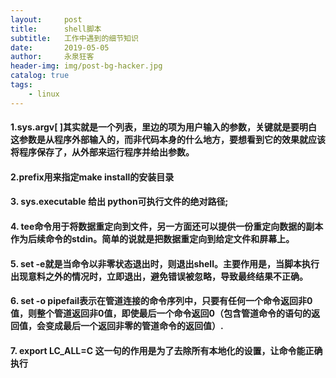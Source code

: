 ```yaml
---
layout:     post
title:      shell脚本
subtitle:   工作中遇到的细节知识
date:       2019-05-05
author:     永泉狂客
header-img: img/post-bg-hacker.jpg
catalog: true
tags:
    - linux
---
```


#### 1.sys.argv[ ]其实就是一个列表，里边的项为用户输入的参数，关键就是要明白这参数是从程序外部输入的，而非代码本身的什么地方，要想看到它的效果就应该将程序保存了，从外部来运行程序并给出参数。
#### 2.prefix用来指定make install的安装目录
#### 3. sys.executable 给出 python可执行文件的绝对路径;
#### 4. tee命令用于将数据重定向到文件，另一方面还可以提供一份重定向数据的副本作为后续命令的stdin。简单的说就是把数据重定向到给定文件和屏幕上。
#### 5. set -e就是当命令以非零状态退出时，则退出shell。主要作用是，当脚本执行出现意料之外的情况时，立即退出，避免错误被忽略，导致最终结果不正确。
#### 6. set -o pipefail表示在管道连接的命令序列中，只要有任何一个命令返回非0值，则整个管道返回非0值，即使最后一个命令返回0（包含管道命令的语句的返回值，会变成最后一个返回非零的管道命令的返回值）.
#### 7. export LC_ALL=C 这一句的作用是为了去除所有本地化的设置，让命令能正确执行
